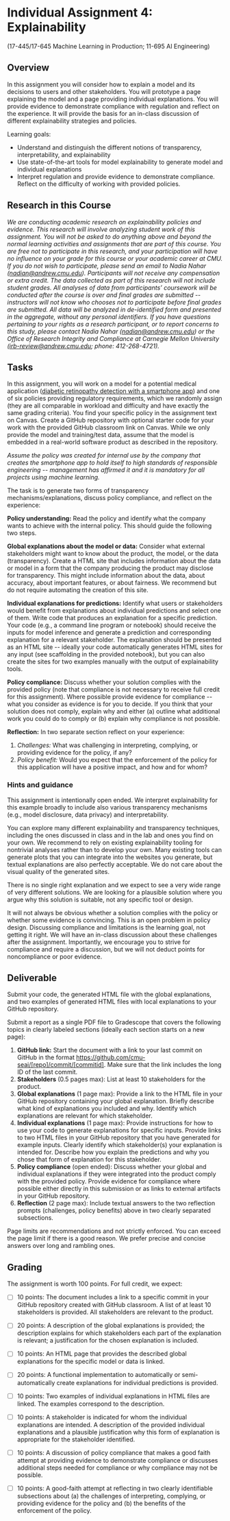# Individual Assignment 4: Explainability

(17-445/17-645 Machine Learning in Production; 11-695 AI Engineering)

## Overview

In this assignment you will consider how to explain a model and its decisions to users and other stakeholders. You will prototype a page explaining the model and a page providing individual explanations. You will provide evidence to demonstrate compliance with regulation and reflect on the experience. It will provide the basis for an in-class discussion of different explainability strategies and policies.

Learning goals:

* Understand and distinguish the different notions of transparency, interpretability, and explainability
* Use state-of-the-art tools for model explainability to generate model and individual explanations
* Interpret regulation and provide evidence to demonstrate compliance. Reflect on the difficulty of working with provided policies.

## Research in this Course

*We are conducting academic research on explainability policies and evidence. This research will involve analyzing student work of this assignment. You will not be asked to do anything above and beyond the normal learning activities and assignments that are part of this course. You are free not to participate in this research, and your participation will have no influence on your grade for this course or your academic career at CMU. If you do not wish to participate, please send an email to Nadia Nahar ([nadian@andrew.cmu.edu](mailto:nadian@andrew.cmu.edu)). Participants will not receive any compensation or extra credit. The data collected as part of this research will not include student grades. All analyses of data from participants’ coursework will be conducted after the course is over and final grades are submitted -- instructors will not know who chooses not to participate before final grades are submitted. All data will be analyzed in de-identified form and presented in the aggregate, without any personal identifiers. If you have questions pertaining to your rights as a research participant, or to report concerns to this study, please contact Nadia Nahar ([nadian@andrew.cmu.edu](mailto:nadian@andrew.cmu.edu)) or the Office of Research Integrity and Compliance at Carnegie Mellon University ([irb-review@andrew.cmu.edu](mailto:irb-review@andrew.cmu.edu); phone: 412-268-4721).*

## Tasks

In this assignment, you will work on a model for a potential medical application ([diabetic retinopathy detection with a smartphone app](https://github.com/cmu-seai/diabetic-retinopathy)) and one of six policies providing regulatory requirements, which we randomly assign (they are all comparable in workload and difficulty and have exactly the same grading criteria). You find your specific policy in the assignment text on Canvas. Create a GitHub repository with optional starter code for your work with the provided GitHub classroom link on Canvas. While we only provide the model and training/test data, assume that the model is embedded in a real-world software product as described in the repository. 

*Assume the policy was created for internal use by the company that creates the smartphone app to hold itself to high standards of responsible engineering -- management has affirmed it and it is mandatory for all projects using machine learning.*

The task is to generate two forms of transparency mechanisms/explanations, discuss policy compliance, and reflect on the experience:

**Policy understanding:** Read the policy and identify what the company wants to achieve with the internal policy. This should guide the following two steps.

**Global explanations about the model or data:** Consider what external stakeholders might want to know about the product, the model, or the data (transparency). Create a HTML site that includes information about the data or model in a form that the company producing the product may disclose for transparency. This might include information about the data, about accuracy, about important features, or about fairness. We recommend but do not require automating the creation of this site.

**Individual explanations for predictions:** Identify what users or stakeholders would benefit from explanations about individual predictions and select one of them. Write code that produces an explanation for a specific prediction. Your code (e.g., a command line program or notebook) should receive the inputs for model inference and generate a prediction and corresponding explanation for a relevant stakeholder. The explanation should be presented as an HTML site -- ideally your code automatically generates HTML sites for any input (see scaffolding in the provided notebook), but you can also create the sites for two examples manually with the output of explainability tools.

**Policy compliance:** Discuss whether your solution complies with the provided policy (note that compliance is not necessary to receive full credit for this assignment). Where possible provide evidence for compliance -- what you consider as evidence is for you to decide. If you think that your solution does not comply, explain why and either (a) outline what additional work you could do to comply or (b) explain why compliance is not possible. 

**Reflection:** In two separate section reflect on your experience:

1. *Challenges:* What was challenging in interpreting, complying, or providing evidence for the policy, if any?
2. *Policy benefit:* Would you expect that the enforcement of the policy for this application will have a positive impact, and how and for whom?



### Hints and guidance

This assignment is intentionally open ended. We interpret explainability for this example broadly to include also various transparency mechanisms (e.g., model disclosure, data privacy) and interpretability.

You can explore many different explainability and transparency techniques, including the ones discussed in class and in the lab and ones you find on your own. We recommend to rely on existing explainability tooling for nontrivial analyses rather than to develop your own. Many existing tools can generate plots that you can integrate into the websites you generate, but textual explanations are also perfectly acceptable. We do not care about the visual quality of the generated sites.

There is no single right explanation and we expect to see a very wide range of very different solutions. We are looking for a plausible solution where you argue why this solution is suitable, not any specific tool or design. 

It will not always be obvious whether a solution complies with the policy or whether some evidence is convincing. This is an open problem in policy design. Discussing compliance and limitations is the learning goal, not getting it right. We will have an in-class discussion about these challenges after the assignment. Importantly, we encourage you to strive for compliance and require a discussion, but we will not deduct points for noncompliance or poor evidence.







## Deliverable

Submit your code, the generated HTML file with the global explanations, and two examples of generated HTML files with local explanations to your GitHub repository.

Submit a report as a single PDF file to Gradescope that covers the following topics in clearly labeled sections (ideally each section starts on a new page):

1. **GitHub link:** Start the document with a link to your last commit on GitHub in the format https://github.com/cmu-seai/[repo]/commit/[commitid]. Make sure that the link includes the long ID of the last commit.
2. **Stakeholders** (0.5 pages max): List at least 10 stakeholders for the product.
3. **Global explanations** (1 page max): Provide a link to the HTML file in your GitHub repository containing your global explanation. Briefly describe what kind of explanations you included and why. Identify which explanations are relevant for which stakeholder.
4. **Individual explanations** (1 page max): Provide instructions for how to use your code to generate explanations for specific inputs. Provide links to two HTML files in your GitHub repository that you have generated for example inputs. Clearly identify which stakeholder(s) your explanation is intended for. Describe how you explain the predictions and why you chose that form of explanation for this stakeholder.
5. **Policy compliance** (open ended): Discuss whether your global and individual explanations if they were integrated into the product comply with the provided policy. Provide evidence for compliance where possible either directly in this submission or as links to external artifacts in your GitHub repository.
6. **Reflection** (2 page max): Include textual answers to the two reflection prompts (challenges, policy benefits) above in two clearly separated subsections. 


Page limits are recommendations and not strictly enforced. You can exceed the page limit if there is a good reason. We prefer precise and concise answers over long and rambling ones.

## Grading

The assignment is worth 100 points. For full credit, we expect:

* [ ] 10 points: The document includes a link to a specific commit in your GitHub repository created with GitHub classroom. A list of at least 10 stakeholders is provided. All stakeholders are relevant to the product.
* [ ] 20 points: A description of the global explanations is provided; the description explains for which stakeholders each part of the explanation is relevant; a justification for the chosen explanation is included.
* [ ] 10 points: An HTML page that provides the described global explanations for the specific model or data is linked.
* [ ] 20 points: A functional implementation to automatically or semi-automatically create explanations for individual predictions is provided. 
* [ ] 10 points: Two examples of individual explanations in HTML files are linked. The examples correspond to the description.
* [ ] 10 points: A stakeholder is indicated for whom the individual explanations are intended. A description of the provided individual explanations and a plausible justification why this form of explanation is appropriate for the stakeholder identified. 
* [ ] 10 points: A discussion of policy compliance that makes a good faith attempt at providing evidence to demonstrate compliance or discusses additional steps needed for compliance or why compliance may not be possible.
* [ ] 10 points: A good-faith attempt at reflecting in two clearly identifiable subsections about (a) the challenges of interpreting, complying, or providing evidence for the policy and (b) the benefits of the enforcement of the policy.

